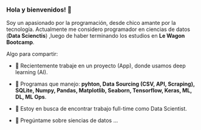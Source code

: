 ### Hola y bienvenidos! 👋

Soy un apasionado por la programación, desde chico amante por la tecnología.
Actualmente me considero programador en ciencias de datos (**Data Scienctis**) ,luego de haber terminando los estudios en **Le Wagon Bootcamp**. 

Algo para compartir:

- 🔭 Recientemente trabaje en un proyecto (App), donde usamos deep learning (AI).
  
- 🌱 Programas que manejo: **pyhton, Data Sourcing (CSV, API, Scraping), SQLite, Numpy, Pandas, Matplotlib, Seaborn, Tensorflow, Keras, ML, DL, ML Ops**.
  
- 👯 Estoy en busca de encontrar trabajo full-time como Data Scientist.
  
- 💬 Pregúntame sobre siencias de datos ...


